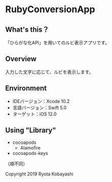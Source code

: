 # RubyConversionApp

## What's this？
「ひらがな化API」を用いてのルビ表示アプリです。

## Overview
入力した文字に応じて、ルビを表示します。

## Environment
- IDEバージョン：Xcode 10.2
- 言語バージョン：Swift 5.0
- ターゲット：iOS 12.0

## Using "Library"
- cocoapods
  - Alamofire 
- cocoapods-keys

（順不同）

Copyright 2019 Ryota Kobayashi
